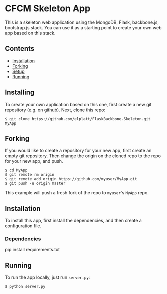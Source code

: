 # CFCM Skeleton App

This is a skeleton web application using the MongoDB, Flask, backbone.js,
bootstrap.js stack.  You can use it as a starting point to create your own
web app based on this stack.

## Contents
* [Installation](#installation)
* [Forking](#forking)
* [Setup](#setup)
* [Running](#running)


## Installing
To create your own application based on this one, first create a new git
repository (e.g. on github).  Next, clone this repo:

    $ git clone https://github.com/elplatt/FlaskBackbone-Skeleton.git MyApp
    

## Forking
If you would like to create a repository for your new app, first create an empty git repository.
Then change the origin on the cloned repo to the repo for your new app,
and push.

    $ cd MyApp
    $ git remote rm origin
    $ git remote add origin https://github.com/myuser/MyApp.git
    $ git push -u origin master

This example will push a fresh fork of the repo to `myuser`'s `MyApp` repo.

## Installation
To install this app, first install the dependencies, and then create a
configuration file.

### Dependencies

pip install requirements.txt

## Running

To run the app locally, just run `server.py`:

    $ python server.py

